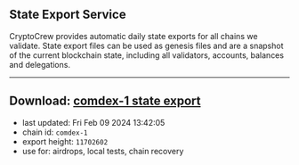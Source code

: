 ## State Export Service
CryptoCrew provides automatic daily state exports for all chains we validate. State export files can be used as genesis files and are a snapshot of the current blockchain state, including all validators, accounts, balances and delegations.

---
**Download: [comdex-1 state export](https://dl.ccvalidators.com/SERVICE/comdex/comdex-1_export_11702602.json)**
---

- last updated: Fri Feb 09 2024 13:42:05
- chain id: `comdex-1`
- export height: `11702602`
- use for: airdrops, local tests, chain recovery
